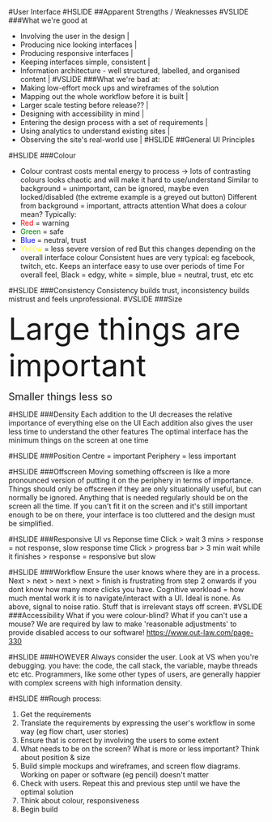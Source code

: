 #User Interface
#HSLIDE
##Apparent Strengths / Weaknesses
#VSLIDE
###What we're good at
- Involving the user in the design |
- Producing nice looking interfaces |
- Producing responsive interfaces |
- Keeping interfaces simple, consistent |
- Information architecture - well structured, labelled, and organised content |
#VSLIDE
###What we're bad at:
- Making low-effort mock ups and wireframes of the solution
- Mapping out the whole workflow before it is built |
- Larger scale testing before release?? |
- Designing with accessibility in mind |
- Entering the design process with a set of requirements |
- Using analytics to understand existing sites |
- Observing the site's real-world use |
#HSLIDE
##General UI Principles

#HSLIDE
###Colour
- Colour contrast costs mental energy to process -> lots of contrasting colours looks chaotic and will make it hard to use/understand
Similar to background = unimportant, can be ignored, maybe even locked/disabled (the extreme example is a greyed out button)
Different from background = important, attracts attention
What does a colour mean? Typically:
- <span style="color:red">Red</span> = warning
- <span style="color:green">Green</span> = safe
- <span style="color:blue">Blue</span> = neutral, trust
- <span style="color:yellow">Yellow</span> = less severe version of red
But this changes depending on the overall interface colour
Consistent hues are very typical: eg facebook, twitch, etc. Keeps an interface easy to use over periods of time
For overall feel, Black = edgy, white = simple, blue = neutral, trust, etc etc

#HSLIDE
###Consistency
Consistency builds trust, inconsistency builds mistrust and feels unprofessional.
#VSLIDE
###Size

<span style="font-size:60px">Large things are important</span>

<span style="font-size:20px">Smaller things less so</span>

#HSLIDE
###Density
Each addition to the UI decreases the relative importance of everything else on the UI
Each addition also gives the user less time to understand the other features
The optimal interface has the minimum things on the screen at one time

#HSLIDE
###Position
Centre = important
Periphery = less important

#HSLIDE
###Offscreen
Moving something offscreen is like a more pronounced version of putting it on the periphery in terms of importance.
Things should only be offscreen if they are only situationally useful, but can normally be ignored.
Anything that is needed regularly should be on the screen all the time.
If you can't fit it on the screen and it's still important enough to be on there, your interface is too cluttered and the design must be simplified.

#HSLIDE
###Responsive UI vs Reponse time
Click > wait 3 mins > response = not response, slow response time
Click > progress bar > 3 min wait while it finishes > response = responsive but slow

#HSLIDE
###Workflow
Ensure the user knows where they are in a process. Next > next > next > next > finish is frustrating from step 2 onwards if you dont know how many more clicks you have.
Cognitive workload = how much mental work it is to navigate/interact with a UI. Ideal is none.
As above, signal to noise ratio. Stuff that is irrelevant stays off screen.
#VSLIDE
###Accessibility
What if you were colour-blind?
What if you can't use a mouse?
We are required by law to make 'reasonable adjustments' to provide disabled access to our software! https://www.out-law.com/page-330

#HSLIDE
###HOWEVER
Always consider the user. Look at VS when you're debugging. you have: the code, the call stack, the variable, maybe threads etc etc. Programmers, like some other types of users, are generally happier with complex screens with high information density.

#HSLIDE
##Rough process:
1. Get the requirements
2. Translate the requirements by expressing the user's workflow in some way (eg flow chart, user stories)
3. Ensure that is correct by involving the users to some extent
4. What needs to be on the screen? What is more or less important? Think about position & size
5. Build simple mockups and wireframes, and screen flow diagrams. Working on paper or software (eg pencil) doesn't matter
6. Check with users. Repeat this and previous step until we have the optimal solution
7. Think about colour, responsiveness
8. Begin build

